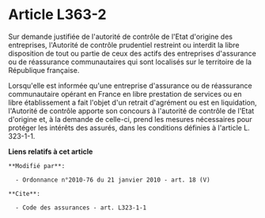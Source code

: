 # Article L363-2

Sur demande justifiée de l'autorité de contrôle de l'Etat d'origine des entreprises,         l'Autorité de contrôle
prudentiel restreint ou interdit la libre disposition de tout ou partie de ceux des actifs des entreprises d'assurance ou de
réassurance communautaires qui sont localisés sur le territoire de la République française. 

Lorsqu'elle est informée qu'une entreprise d'assurance ou de réassurance communautaire opérant en France en libre prestation
de services ou en libre établissement a fait l'objet d'un retrait d'agrément ou est en liquidation, l'Autorité de contrôle
apporte son concours à l'autorité de contrôle de l'Etat d'origine et, à la demande de celle-ci, prend les mesures nécessaires
pour protéger les intérêts des assurés, dans les conditions définies à l'article L. 323-1-1.

**Liens relatifs à cet article**

	**Modifié par**:

	  - Ordonnance n°2010-76 du 21 janvier 2010 - art. 18 (V)

	**Cite**:

	  - Code des assurances - art. L323-1-1

